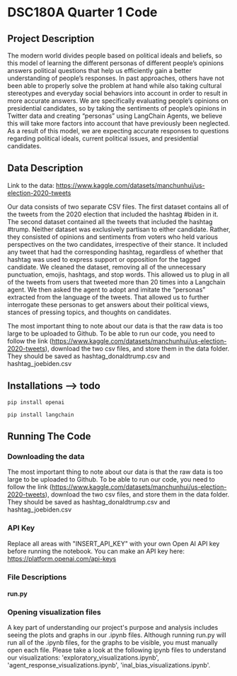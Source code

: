 # DSC180A Quarter 1 Code
## Project Description
The modern world divides people based on political ideals and beliefs, so this model of
learning the different personas of different people’s opinions answers political questions that help
us efficiently gain a better understanding of people’s responses. In past approaches, others have
not been able to properly solve the problem at hand while also taking cultural stereotypes and
everyday social behaviors into account in order to result in more accurate answers. We are
specifically evaluating people’s opinions on presidential candidates, so by taking the sentiments
of people’s opinions in Twitter data and creating “personas” using LangChain Agents, we believe
this will take more factors into account that have previously been neglected. As a result of this
model, we are expecting accurate responses to questions regarding political ideals, current
political issues, and presidential candidates.

## Data Description
Link to the data: https://www.kaggle.com/datasets/manchunhui/us-election-2020-tweets

Our data consists of two separate CSV files. The first dataset contains all of the tweets
from the 2020 election that included the hashtag #biden in it. The second dataset contained all
the tweets that included the hashtag #trump. Neither dataset was exclusively partisan to either
candidate. Rather, they consisted of opinions and sentiments from voters who held various
perspectives on the two candidates, irrespective of their stance. It included any tweet that had the
corresponding hashtag, regardless of whether that hashtag was used to express support or
opposition for the tagged candidate. We cleaned the dataset, removing all of the unnecessary
punctuation, emojis, hashtags, and stop words. This allowed us to plug in all of the tweets from
users that tweeted more than 20 times into a Langchain agent. We then asked the agent to adopt
and imitate the “personas” extracted from the language of the tweets. That allowed us to further
interrogate these personas to get answers about their political views, stances of pressing topics,
and thoughts on candidates.

The most important thing to note about our data is that the raw data is too large to be uploaded to Github. To be able to run our code, 
you need to follow the link (https://www.kaggle.com/datasets/manchunhui/us-election-2020-tweets), download the two csv files, and store them in the data folder. They should be saved as hashtag_donaldtrump.csv and hashtag_joebiden.csv

## Installations --> todo
```pip install openai``` 

```pip install langchain```

## Running The Code
### Downloading the data 
The most important thing to note about our data is that the raw data is too large to be uploaded to Github. To be able to run our code, 
you need to follow the link (https://www.kaggle.com/datasets/manchunhui/us-election-2020-tweets), download the two csv files, and store them in the data folder. They should be saved as hashtag_donaldtrump.csv and hashtag_joebiden.csv
### API Key
Replace all areas with "INSERT_API_KEY" with your own Open AI API key before running the notebook. You can make an API key here: https://platform.openai.com/api-keys
### File Descriptions
#### run.py
### Opening visualization files
A key part of understanding our project's purpose and analysis includes seeing the plots and graphs in our .ipynb files. Although running
run.py will run all of the .ipynb files, for the graphs to be visible, you must manually open each file. Please take a look at the following 
ipynb files to understand our visualizations: 'exploratory_visualizations.ipynb', 'agent_response_visualizations.ipynb', 'inal_bias_visualizations.ipynb'.
